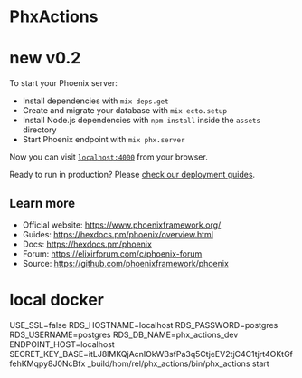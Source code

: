 # PhxActions

# new v0.2

To start your Phoenix server:

  * Install dependencies with `mix deps.get`
  * Create and migrate your database with `mix ecto.setup`
  * Install Node.js dependencies with `npm install` inside the `assets` directory
  * Start Phoenix endpoint with `mix phx.server`

Now you can visit [`localhost:4000`](http://localhost:4000) from your browser.

Ready to run in production? Please [check our deployment guides](https://hexdocs.pm/phoenix/deployment.html).

## Learn more

  * Official website: https://www.phoenixframework.org/
  * Guides: https://hexdocs.pm/phoenix/overview.html
  * Docs: https://hexdocs.pm/phoenix
  * Forum: https://elixirforum.com/c/phoenix-forum
  * Source: https://github.com/phoenixframework/phoenix

# local docker

USE_SSL=false RDS_HOSTNAME=localhost RDS_PASSWORD=postgres RDS_USERNAME=postgres RDS_DB_NAME=phx_actions_dev ENDPOINT_HOST=localhost SECRET_KEY_BASE=itLJ8lMKQjAcnIOkWBsfPa3q5CtjeEV2tjC4C1tjrt4OKtGffehKMqpy8J0NcBfx  _build/hom/rel/phx_actions/bin/phx_actions start
